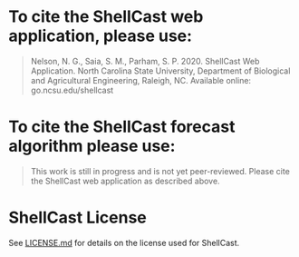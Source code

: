 
# To cite the ShellCast web application, please use:

> Nelson, N. G., Saia, S. M., Parham, S. P. 2020. ShellCast Web Application. North Carolina State University, Department of Biological and Agricultural Engineering, Raleigh, NC. Available online: go.ncsu.edu/shellcast

# To cite the ShellCast forecast algorithm please use:

> This work is still in progress and is not yet peer-reviewed. Please cite the ShellCast web application as described above.

# ShellCast License

See [LICENSE.md](https://github.ncsu.edu/ssaia/shellcast/blob/master/docs/LICENSE.md) for details on the license used for ShellCast.
